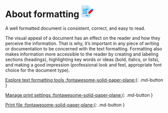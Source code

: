 
# **About formatting**   ![](formatting.png)

A well formatted document is consistent, correct, and easy to read.

The visual appeal of a document has an effect on the reader and how they perceive the information. That is why, it’s important in any piece of writing or documentation to be concerned with the text formatting. Formatting also makes information more accessible to the reader by creating and labeling sections (headings), highlighting key words or ideas (bold, italics, or lists), and making a good impression (professional look and feel, appropriate font choice for the document type). 

[Explore text formatting tools :fontawesome-solid-paper-plane:](format_text.md){: .md-button } 

[Manage print settings :fontawesome-solid-paper-plane:](page_settings.md){: .md-button }

[Print file :fontawesome-solid-paper-plane:](print.md){: .md-button } 

